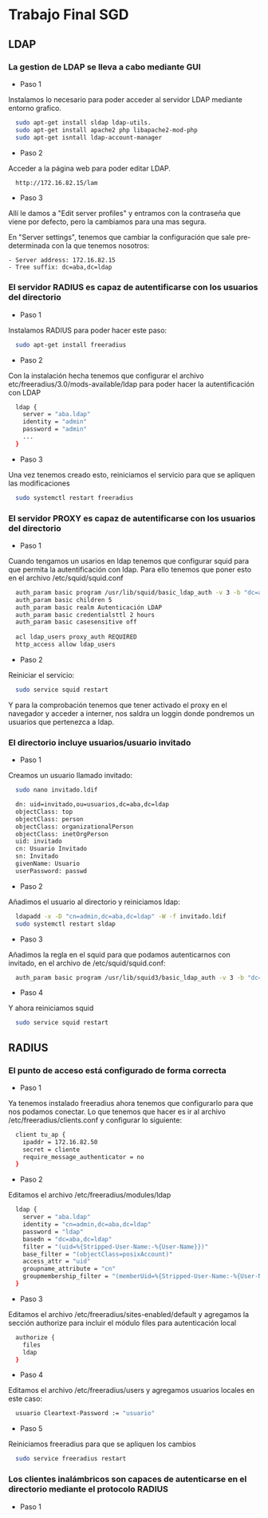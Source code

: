 # Trabajo Final SGD

## LDAP

###  La gestion de LDAP se lleva a cabo mediante GUI

- Paso 1

Instalamos lo necesario para poder acceder al servidor LDAP mediante entorno grafico.

```bash
  sudo apt-get install sldap ldap-utils.
  sudo apt-get install apache2 php libapache2-mod-php
  sudo apt-get isntall ldap-account-manager
```

- Paso 2

Acceder a la página web para poder editar LDAP.

```bash
  http://172.16.82.15/lam
```

- Paso 3

Allí le damos a "Edit server profiles" y entramos con la contraseña que viene por defecto, pero la cambiamos para una mas segura.

En "Server settings", tenemos que cambiar la configuración que sale pre-determinada con la que tenemos nosotros:

    - Server address: 172.16.82.15
    - Tree suffix: dc=aba,dc=ldap

### El servidor RADIUS es capaz de autentificarse con los usuarios del directorio

- Paso 1

Instalamos RADIUS para  poder hacer este paso:

```bash
  sudo apt-get install freeradius
```

- Paso 2

Con la instalación hecha tenemos que configurar el archivo etc/freeradius/3.0/mods-available/ldap para poder hacer la autentificación con LDAP

```bash
  ldap {
    server = "aba.ldap"
    identity = "admin"
    password = "admin"
    ...
  }
```

- Paso 3

Una vez tenemos creado esto, reiniciamos el servicio para que se apliquen las modificaciones

```bash
  sudo systemctl restart freeradius
```

### El servidor PROXY es capaz de autentificarse con los usuarios del directorio

- Paso 1

Cuando tengamos un usarios en ldap tenemos que configurar squid para que permita la autentificación con ldap.
Para ello tenemos que poner esto en el archivo /etc/squid/squid.conf

```bash
  auth_param basic program /usr/lib/squid/basic_ldap_auth -v 3 -b "dc=aba,dc=ldap" -D "cn=admin,dc=aba,dc=ldap" -W /path/to/passwordfile -f "(&(objectClass=posixAccount)(uid=%s))"
  auth_param basic children 5
  auth_param basic realm Autenticación LDAP
  auth_param basic credentialsttl 2 hours
  auth_param basic casesensitive off
  
  acl ldap_users proxy_auth REQUIRED
  http_access allow ldap_users
```

- Paso 2

Reiniciar el servicio:

```bash
  sudo service squid restart
```

Y para la comprobación tenemos que tener activado el proxy en el navegador y acceder a interner, nos saldra un loggin donde pondremos un usuarios que pertenezca a ldap.

### El directorio incluye usuarios/usuario invitado

- Paso 1

Creamos un usuario llamado invitado:

```bash
  sudo nano invitado.ldif

  dn: uid=invitado,ou=usuarios,dc=aba,dc=ldap
  objectClass: top
  objectClass: person
  objectClass: organizationalPerson
  objectClass: inetOrgPerson
  uid: invitado
  cn: Usuario Invitado
  sn: Invitado
  givenName: Usuario
  userPassword: passwd
```

- Paso 2

Añadimos el usuario al directorio y reiniciamos ldap:

```bash
  ldapadd -x -D "cn=admin,dc=aba,dc=ldap" -W -f invitado.ldif
  sudo systemctl restart sldap
```

- Paso 3

Añadimos la regla en el squid para que podamos autenticarnos con invitado, en el archivo de /etc/squid/squid.conf:

```bash
  auth_param basic program /usr/lib/squid3/basic_ldap_auth -v 3 -b "dc=aba,dc=ldap" -D "cn=admin,dc=aba,dc=ldap" -W /path/to/passwordfile -f "(&(objectClass=posixAccount)(!(uid=invitado)))"
```

- Paso 4

Y ahora reiniciamos squid

```bash
  sudo service squid restart
```



## RADIUS

### El punto de acceso está configurado de forma correcta

- Paso 1

Ya tenemos instalado freeradius ahora tenemos que configurarlo para que nos podamos conectar.
Lo que tenemos que hacer es ir al archivo /etc/freeradius/clients.conf y configurar lo siguiente:

```bash
  client tu_ap {
    ipaddr = 172.16.82.50
    secret = cliente
    require_message_authenticator = no
  }
```

- Paso 2

Editamos el archivo /etc/freeradius/modules/ldap

```bash
  ldap {
    server = "aba.ldap"
    identity = "cn=admin,dc=aba,dc=ldap"
    password = "ldap"
    basedn = "dc=aba,dc=ldap"
    filter = "(uid=%{Stripped-User-Name:-%{User-Name}})"
    base_filter = "(objectClass=posixAccount)"
    access_attr = "uid"
    groupname_attribute = "cn"
    groupmembership_filter = "(memberUid=%{Stripped-User-Name:-%{User-Name}})"
  }
```

- Paso 3

Editamos el archivo /etc/freeradius/sites-enabled/default y agregamos la sección authorize para incluir el módulo files para autenticación local

```bash
  authorize {
    files
    ldap
  }
```

- Paso 4

Editamos el archivo /etc/freeradius/users y agregamos usuarios locales en este caso:

```bash
  usuario Cleartext-Password := "usuario"
```

- Paso 5

Reiniciamos freeradius para que se apliquen los cambios

```bash
  sudo service freeradius restart
```

### Los clientes inalámbricos son capaces de autenticarse en el directorio  mediante el protocolo RADIUS

- Paso 1

